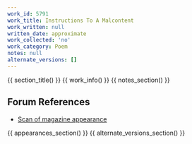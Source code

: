```yaml
---
work_id: 5791
work_title: Instructions To A Malcontent
work_written: null
written_date: approximate
work_collected: 'no'
work_category: Poem
notes: null
alternate_versions: []
---
```


{{ section_title() }}
{{ work_info() }}
{{ notes_section() }}
## Forum References
- [Scan of magazine appearance](https://bukowskiforum.com/threads/6-new-poems-the-movement-symphony-3-etc-chiron-review-the-kindred-spirit-no-16-p-10-11-summer-1988.12771/)

{{ appearances_section() }}
{{ alternate_versions_section() }}